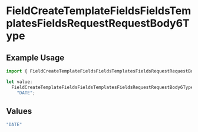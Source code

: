 # FieldCreateTemplateFieldsFieldsTemplatesFieldsRequestRequestBody6Type

## Example Usage

```typescript
import { FieldCreateTemplateFieldsFieldsTemplatesFieldsRequestRequestBody6Type } from "@documenso/sdk-typescript/models/operations";

let value:
  FieldCreateTemplateFieldsFieldsTemplatesFieldsRequestRequestBody6Type =
    "DATE";
```

## Values

```typescript
"DATE"
```
